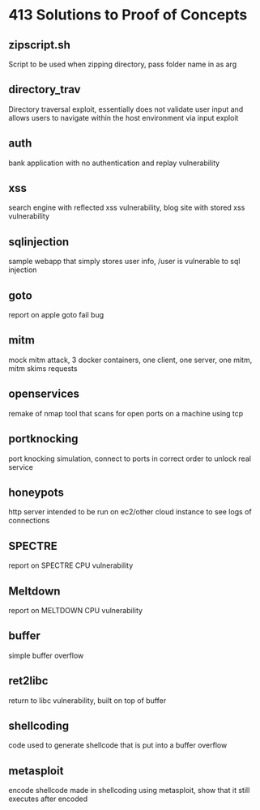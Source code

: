 # 413 Solutions to Proof of Concepts

## zipscript.sh
Script to be used when zipping directory, pass folder name in as arg

## directory_trav
Directory traversal exploit, essentially does not validate user input and allows users to navigate within the host environment via input exploit

## auth
bank application with no authentication and replay vulnerability

## xss
search engine with reflected xss vulnerability, blog site with stored xss vulnerability

## sqlinjection
sample webapp that simply stores user info, /user is vulnerable to sql injection

## goto
report on apple goto fail bug

## mitm
mock mitm attack, 3 docker containers, one client, one server, one mitm, mitm skims requests

## openservices
remake of nmap tool that scans for open ports on a machine using tcp

## portknocking
port knocking simulation, connect to ports in correct order to unlock real service

## honeypots
http server intended to be run on ec2/other cloud instance to see logs of connections

## SPECTRE
report on SPECTRE CPU vulnerability

## Meltdown
report on MELTDOWN CPU vulnerability

## buffer
simple buffer overflow

## ret2libc
return to libc vulnerability, built on top of buffer

## shellcoding
code used to generate shellcode that is put into a buffer overflow

## metasploit
encode shellcode made in shellcoding using metasploit, show that it still executes after encoded

